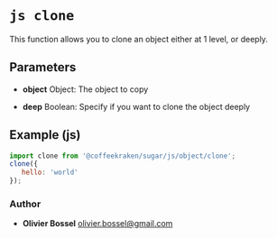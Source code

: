 


<!-- @namespace    sugar.node.object -->
<!-- @name    clone -->

# ```js clone ```


This function allows you to clone an object either at 1 level, or deeply.

## Parameters

- **object**  Object: The object to copy

- **deep**  Boolean: Specify if you want to clone the object deeply



## Example (js)

```js
import clone from '@coffeekraken/sugar/js/object/clone';
clone({
   hello: 'world'
});
```


### Author
- **Olivier Bossel** <a href="mailto:olivier.bossel@gmail.com">olivier.bossel@gmail.com</a> 



